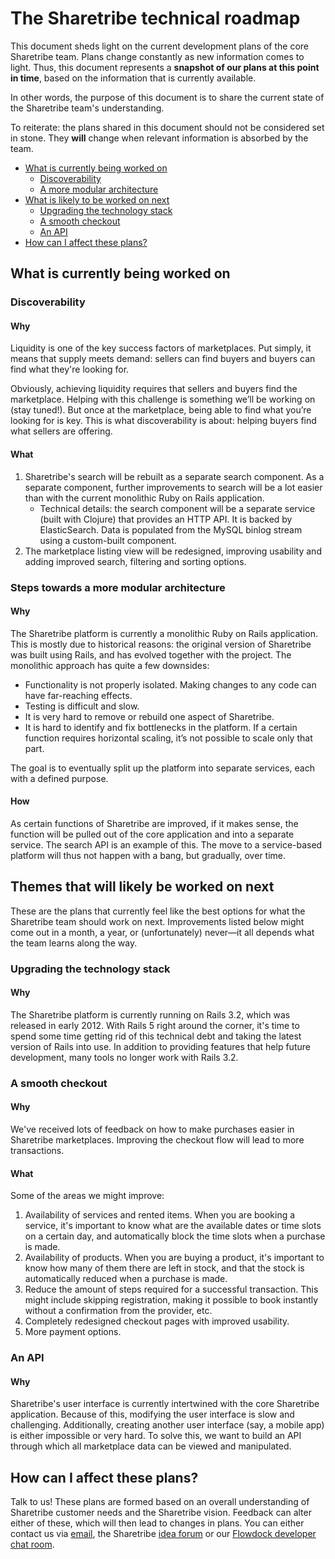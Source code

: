 # The Sharetribe technical roadmap

This document sheds light on the current development plans of the core Sharetribe team. Plans change constantly as new information comes to light. Thus, this document represents a **snapshot of our plans at this point in time**, based on the information that is currently available.

In other words, the purpose of this document is to share the current state of the Sharetribe team's understanding.

To reiterate: the plans shared in this document should not be considered set in stone. They **will** change when relevant information is absorbed by the team.

- [What is currently being worked on](#what-is-currently-being-worked-on)
    - [Discoverability](#discoverability)
    - [A more modular architecture](#steps-towards-a-more-modular-architecture)
- [What is likely to be worked on next](#themes-that-will-likely-be-worked-on-next)
    - [Upgrading the technology stack](#upgrading-the-technology-stack)
    - [A smooth checkout](#a-smooth-checkout)
    - [An API](#an-api)
- [How can I affect these plans?](#how-can-i-affect-these-plans)

## What is currently being worked on
### Discoverability
#### Why

Liquidity is one of the key success factors of marketplaces. Put simply, it means that supply meets demand: sellers can find buyers and buyers can find what they're looking for.

Obviously, achieving liquidity requires that sellers and buyers find the marketplace. Helping with this challenge is something we’ll be working on (stay tuned!). But once at the marketplace, being able to find what you’re looking for is key. This is what discoverability is about: helping buyers find what sellers are offering.

#### What

1. Sharetribe's search will be rebuilt as a separate search component. As a separate component, further improvements to search will be a lot easier than with the current monolithic Ruby on Rails application.
    - Technical details: the search component will be a separate service (built with Clojure) that provides an HTTP API. It is backed by ElasticSearch. Data is populated from the MySQL binlog stream using a custom-built component.
2. The marketplace listing view will be redesigned, improving usability and adding improved search, filtering and sorting options.


### Steps towards a more modular architecture
#### Why

The Sharetribe platform is currently a monolithic Ruby on Rails application. This is mostly due to historical reasons: the original version of Sharetribe was built using Rails, and has evolved together with the project. The monolithic approach has quite a few downsides:

- Functionality is not properly isolated. Making changes to any code can have far-reaching effects.
- Testing is difficult and slow.
- It is very hard to remove or rebuild one aspect of Sharetribe.
- It is hard to identify and fix bottlenecks in the platform. If a certain function requires horizontal scaling, it’s not possible to scale only that part.

The goal is to eventually split up the platform into separate services, each with a defined purpose.

#### How

As certain functions of Sharetribe are improved, if it makes sense, the function will be pulled out of the core application and into a separate service. The search API is an example of this. The move to a service-based platform will thus not happen with a bang, but gradually, over time.


## Themes that will likely be worked on next

These are the plans that currently feel like the best options for what the Sharetribe team should work on next. Improvements listed below might come out in a month, a year, or (unfortunately) never—it all depends what the team learns along the way.

### Upgrading the technology stack
#### Why

The Sharetribe platform is currently running on Rails 3.2, which was released in early 2012. With Rails 5 right around the corner, it's time to spend some time getting rid of this technical debt and taking the latest version of Rails into use. In addition to providing features that help future development, many tools no longer work with Rails 3.2.

### A smooth checkout
#### Why

We've received lots of feedback on how to make purchases easier in Sharetribe marketplaces. Improving the checkout flow will lead to more transactions.

#### What

Some of the areas we might improve:

1. Availability of services and rented items. When you are booking a service, it's important to know what are the available dates or time slots on a certain day, and automatically block the time slots when a purchase is made.
2. Availability of products. When you are buying a product, it's important to know how many of them there are left in stock, and that the stock is automatically reduced when a purchase is made.
3. Reduce the amount of steps required for a successful transaction. This might include skipping registration, making it possible to book instantly without a confirmation from the provider, etc.
4. Completely redesigned checkout pages with improved usability.
5. More payment options.

### An API
#### Why

Sharetribe's user interface is currently intertwined with the core Sharetribe application. Because of this, modifying the user interface is slow and challenging. Additionally, creating another user interface (say, a mobile app) is either impossible or very hard. To solve this, we want to build an API through which all marketplace data can be viewed and manipulated.


## How can I affect these plans?

Talk to us! These plans are formed based on an overall understanding of Sharetribe customer needs and the Sharetribe vision. Feedback can alter either of these, which will then lead to changes in plans. You can either contact us via [email](mailto:support@sharetribe.com), the Sharetribe [idea forum](http://support.sharetribe.com/forums/240322-sharetribe-development-ideas) or our [Flowdock developer chat room](https://www.flowdock.com/invitations/4f606b0784e5758bfdb25c30515df47cff28f7d5-main).
